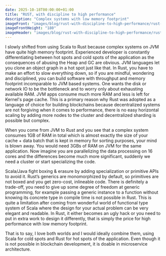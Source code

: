 ```yaml
---
date: 2025-10-18T00:00:00+01:00
title: "RUST, with discipline to high performance"
description: "Complex systems with low memory footprint"
imageFront: "images/blog/rust-with-discipline-to-high-performance/rust-logo.png"
imageFrontHeight: "180"
imageHeader: "images/blog/rust-with-discipline-to-high-performance/rust-header.png"
---
```


I slowly shifted from using Scala to Rust because complex systems on JVM have quite high memory footprint. Experienced developer is constantly 
differentiating between hot spots and cold spots of the application as the consequences of abusing the Heap and GC are obvious. JVM languages let you 
clone an object graph in a hot spot just like that. In Rust, you have to make an effort to slow everything down, so if you are mindful, wondering and
disciplined, you can build software with throughput and memory footprint incomparable to JVM based systems. One wants the disk or network IO 
to be the bottleneck and to worry only about exhausting available RAM. JVM apps consume much more RAM and less is left for Kernel's page cache. 
This is a primary reason why Rust was adopted as a language of choice for building blockchains because decentralized systems are not forgiving when 
it comes to performance, there is no easy horizontal scaling by adding more nodes to the cluster and decentralized sharding is possible but complex.

When you come from JVM to Rust and you see that a complex system consumes 1GB of RAM in total which is almost exactly the size of your cache + data batch
that is kept in memory for sorting purposes, your mind is blown away. You would need 3GBs of RAM on JVM for the same application. Now imagine you are
parallelizing the data processing on 16 cores and the differences become much more significant, suddenly we need a cluster or start specializing the code.   

Scala/Java fight boxing & erasure by adding specialization or primitive APIs to avoid it. Rust’s generics are monomorphized by default, so primitives are 
not boxed and you get zero-cost, inlineable code. There is definitely a trade-off, you need to give up some degree of freedom at generic programming, for 
example passing a generic instance to a function without knowing its concrete type in compile time is not possible in Rust. This is quite a limitation 
after coming from wonderful world of functional type system of Scala where the design for your actual problem can be very elegant and readable. In Rust, 
it either becomes an ugly hack or you need to put in extra work to design it differently, that is simply the price for high performance with low memory footprint.

That is to say, I love both worlds and I would ideally combine them, using Scala for cold spots and Rust for hot spots of the application. 
Even though it is not possible in blockchain development, it is doable in microservice architecture.